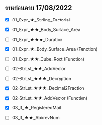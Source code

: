 ## งานก่อนคาบ 17/08/2022

- [x] 01_Expr_★_Stirling_Factorial
- [x] 01_Expr_★★_Body_Surface_Area
- [ ] 01_Expr_★★★_Duration
- [x] 01_Expr_★_Body_Surface_Area (Function)
- [ ] 01_Expr_★★_Cube_Root (Function)

- [ ] 02-StrLst_★★_AddVector
- [ ] 02-StrLst_★★★_Decryption
- [x] 02-StrLst_★★★_Decimal2Fraction
- [x] 02-StrLst_★★_AddVector (Function)

- [x] 03_If_★_RegisteredMail
- [ ] 03_If_★★_AbbrevNum
